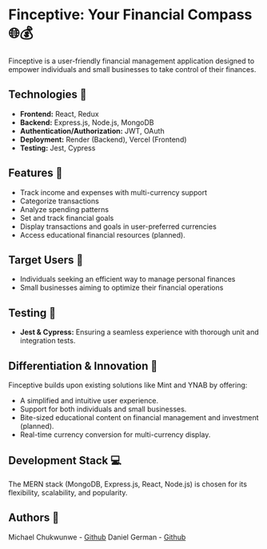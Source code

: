 # Finceptive: Your Financial Compass 🌐💰


Finceptive is a user-friendly financial management application designed to empower individuals and small businesses to take control of their finances.

## Technologies 🚀

- **Frontend:** React, Redux
- **Backend:** Express.js, Node.js, MongoDB
- **Authentication/Authorization:** JWT, OAuth
- **Deployment:** Render (Backend), Vercel (Frontend)
- **Testing:** Jest, Cypress

## Features 🌟

- Track income and expenses with multi-currency support
- Categorize transactions
- Analyze spending patterns
- Set and track financial goals
- Display transactions and goals in user-preferred currencies
- Access educational financial resources (planned).

## Target Users 🎯

- Individuals seeking an efficient way to manage personal finances
- Small businesses aiming to optimize their financial operations

## Testing 🧪

- **Jest & Cypress:** Ensuring a seamless experience with thorough unit and integration tests.

## Differentiation & Innovation 🌟

Finceptive builds upon existing solutions like Mint and YNAB by offering:

- A simplified and intuitive user experience.
- Support for both individuals and small businesses.
- Bite-sized educational content on financial management and investment (planned).
- Real-time currency conversion for multi-currency display.

## Development Stack 💻

The MERN stack (MongoDB, Express.js, React, Node.js) is chosen for its flexibility, scalability, and popularity.

## Authors 👥

Michael Chukwunwe - [Github](https://github.com/stuckwithprogression) 
Daniel German - [Github](https://github.com/germanchuks)